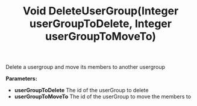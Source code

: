 ﻿---
uid: crmscript_ref_NSUserAgent_DeleteUserGroup
title: Void DeleteUserGroup(Integer userGroupToDelete, Integer userGroupToMoveTo)
intellisense: NSUserAgent.DeleteUserGroup
keywords: NSUserAgent, DeleteUserGroup
so.topic: reference
---

Delete a usergroup and move its members to another usergroup

**Parameters:**
 - **userGroupToDelete** The id of the userGroup to delete
 - **userGroupToMoveTo** The id of the userGroup to move the members to
